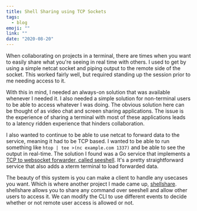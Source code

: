 ```yaml
---
title: Shell Sharing using TCP Sockets
tags:
  - blog
emoji: ""
link: ""
date: "2020-08-20"
---
```


When collaborating on projects in a terminal, there are times when you want to easily share what you're seeing in real time with others. I used to get by using a simple netcat socket and piping output to the remote side of the socket. This worked fairly well, but required standing up the session prior to me needing access to it.

With this in mind, I needed an always-on solution that was available whenever I needed it. I also needed a simple solution for non-terminal users to be able to access whatever I was doing. The obvious solution here can be thought of as video chat and screen sharing applications. The issue is the experience of sharing a terminal with most of these applications leads to a latency ridden experience that hinders collaboration.

I also wanted to continue to be able to use netcat to forward data to the service, meaning it had to be TCP based. I wanted to be able to run something like `htop | tee >(nc example.com 1337)` and be able to see the output in real-time. The solution I found was a Go service that implements a [TCP to websocket forwarder, called seeshell](https://github.com/antoniomika/seeshell). It's a pretty straightforward service that also adds a xterm terminal to load forwarded data.

The beauty of this system is you can make a client to handle any usecases you want. Which is where another project I made came up, [shellshare](https://github.com/antoniomika/shellshare). shellshare allows you to share any command over seeshell and allow other users to access it. We can modify the CLI to use different events to decide whether or not remote user access is allowed or not.
